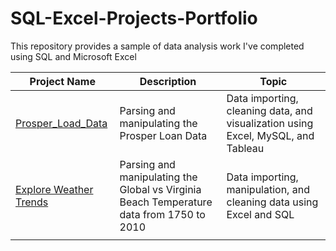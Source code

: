 # SQL-Excel-Projects-Portfolio
This repository provides a sample of data analysis work I've completed using SQL and Microsoft Excel

| Project Name  | Description | Topic |
| ------------- | ------------- | ------------- |
| [Prosper_Load_Data](https://github.com/TristenS27/SQL-Excel-Projects-Portfolio/tree/main/Prosper_Loan_Data) | Parsing and manipulating the Prosper Loan Data  | Data importing, cleaning data, and visualization using Excel, MySQL, and Tableau |
| [Explore Weather Trends](https://github.com/TristenS27/SQL-Excel-Projects-Portfolio/tree/main/Explore_Weather_Trends) | Parsing and manipulating the Global vs Virginia Beach Temperature data from 1750 to 2010  | Data importing, manipulation, and cleaning data using Excel and SQL |
|   |   |  |
